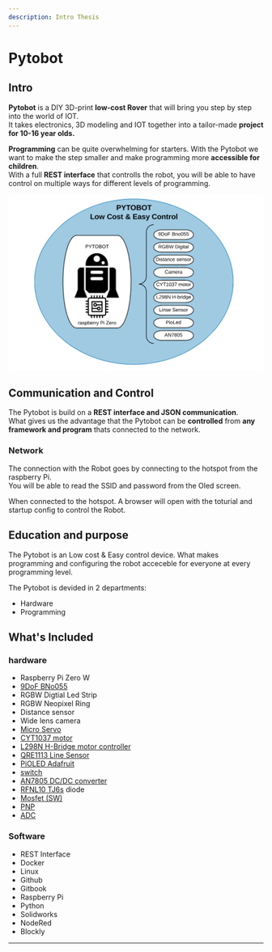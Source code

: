 ```yaml
---
description: Intro Thesis
---
```


# Pytobot

## Intro

**Pytobot** is a DIY 3D-print **low-cost Rover** that will bring you step by step into the world of IOT.   
It takes electronics, 3D modeling and IOT together into a tailor-made **project for 10-16 year olds.**

**Programming** can be quite overwhelming for starters. With the Pytobot we want to make the step smaller and make programming more **accessible for children**.   
With a full **REST interface** that controlls the robot, you will be able to have control on multiple ways for different levels of programming. 

![](.gitbook/assets/screenshot-2019-03-27-at-19.18.55.png)

## Communication and Control 

The Pytobot is build on a **REST interface and JSON communication**.   
What gives us the advantage that the Pytobot can be **controlled** from **any framework and program** thats connected to the network. 

### Network

The connection with the Robot goes by connecting to the hotspot from the raspberry Pi.   
You will be able to read the SSID and password from the Oled screen. 

When connected to the hotspot. A browser will open with the toturial and startup config to control the Robot.

## Education and purpose

The Pytobot is an Low cost & Easy control device. What makes programming and configuring the robot acceceble for everyone at every programming level. 

The Pytobot is devided in 2 departments:

* Hardware
* Programming

## What's Included

### hardware

* Raspberry Pi Zero W
* [9DoF BNo055 ](https://learn.adafruit.com/adafruit-bno055-absolute-orientation-sensor/overview)
* RGBW Digtial Led Strip
* RGBW Neopixel Ring
* Distance sensor
* Wide lens camera
* [Micro Servo](http://www.ee.ic.ac.uk/pcheung/teaching/DE1_EE/stores/sg90_datasheet.pdf)
* [CYT1037 motor](https://www.sparkfun.com/products/13302?_ga=2.93423325.136307397.1555493489-1667146737.1552666307)
* [L298N H-Bridge motor controller](https://www.sparkfun.com/datasheets/Robotics/L298_H_Bridge.pdf)
* [QRE1113 Line Sensor](https://www.sparkfun.com/products/9453)
* [PiOLED Adafruit](https://www.adafruit.com/product/3527)
* [switch](https://www.sparkfun.com/products/8837)
* [AN7805 DC/DC converter](https://industrial.panasonic.com/content/data/SC/ds/ds4/AN7800_E_discon.pdf)
* [RFNL10 TJ6s](http://d1d2qsbl8m0m72.cloudfront.net/en/products/databook/datasheet/discrete/diode/fast_recovery/rfnl10tj6s.pdf) diode
* [Mosfet \(SW\)](https://www.infineon.com/dgdl/irfz44npbf.pdf?fileId=5546d462533600a40153563b3a9f220d)
* [PNP](https://4donline.ihs.com/images/VipMasterIC/IC/SGST/SGSTS31593/SGSTS31593-1.pdf)
* [ADC](https://learn.adafruit.com/mcp3008-spi-adc/python-circuitpython)

### Software

* REST Interface
* Docker
* Linux
* Github
* Gitbook
* Raspberry Pi
* Python
* Solidworks
* NodeRed
* Blockly
* * * 

